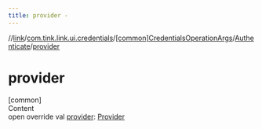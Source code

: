 ```yaml
---
title: provider -
---
```

//[link](../../../index.md)/[com.tink.link.ui.credentials](../../index.md)/[[common]CredentialsOperationArgs](../index.md)/[Authenticate](index.md)/[provider](provider.md)



# provider  
[common]  
Content  
open override val [provider](provider.md): [Provider](../../../com.tink.model.provider/[common]-provider/index.md)  



